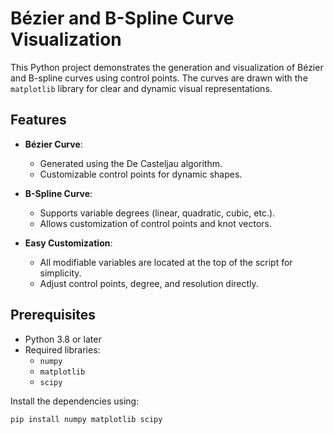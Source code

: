 # Bézier and B-Spline Curve Visualization

This Python project demonstrates the generation and visualization of Bézier and B-spline curves using control points. The curves are drawn with the `matplotlib` library for clear and dynamic visual representations.

## Features

- **Bézier Curve**:
  - Generated using the De Casteljau algorithm.
  - Customizable control points for dynamic shapes.

- **B-Spline Curve**:
  - Supports variable degrees (linear, quadratic, cubic, etc.).
  - Allows customization of control points and knot vectors.

- **Easy Customization**:
  - All modifiable variables are located at the top of the script for simplicity.
  - Adjust control points, degree, and resolution directly.

## Prerequisites

- Python 3.8 or later
- Required libraries:
  - `numpy`
  - `matplotlib`
  - `scipy`

Install the dependencies using:
```bash
pip install numpy matplotlib scipy
